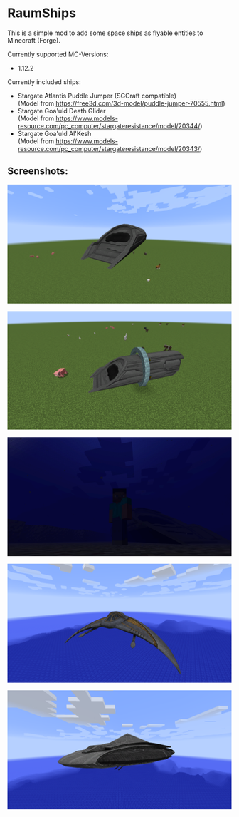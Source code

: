 # RaumShips
This is a simple mod to add some space ships as flyable entities to Minecraft (Forge).

Currently supported MC-Versions:
- 1.12.2

Currently included ships:
- Stargate Atlantis Puddle Jumper (SGCraft compatible)  
(Model from https://free3d.com/3d-model/puddle-jumper-70555.html)
- Stargate Goa'uld Death Glider  
(Model from https://www.models-resource.com/pc_computer/stargateresistance/model/20344/)
- Stargate Goa'uld Al'Kesh  
(Model from https://www.models-resource.com/pc_computer/stargateresistance/model/20343/)

  
## Screenshots:  
  
![Alt text](/src/test/resources/screenshots/PuddleJumperAir.png?raw=true "PuddleJumperAir")

![Alt text](/src/test/resources/screenshots/PuddleJumperSG.png?raw=true "PuddleJumperSG")

![Alt text](/src/test/resources/screenshots/PuddleJumperUnderWater.png?raw=true "PuddleJumperUnderWater")

![Alt text](/src/test/resources/screenshots/DeathGlider.png?raw=true "DeathGlider")

![Alt text](/src/test/resources/screenshots/AlKesh.png?raw=true "AlKesh")
